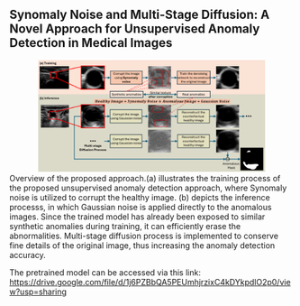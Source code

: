 ## Synomaly Noise and Multi-Stage Diffusion: A Novel Approach for Unsupervised Anomaly Detection in Medical Images
<div align="center">
<img src=Overview.png  width=80%/>
</div>
Overview of the proposed approach.(a) illustrates the training process of the proposed unsupervised anomaly detection approach, where Synomaly noise is utilized to corrupt the healthy image. (b) depicts the inference processs, in which Gaussian noise is applied directly to the anomalous images. Since the trained model has already been exposed to similar synthetic anomalies during training, it can efficiently erase the abnormalities. Multi-stage diffusion process is implemented to conserve fine details of the original image, thus increasing the anomaly detection accuracy.


The pretrained model can be accessed via this link: https://drive.google.com/file/d/1j6PZBbQA5PEUmhjrzixC4kDYkpdlO2p0/view?usp=sharing
